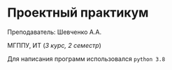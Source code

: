 # Проектный практикум 
Преподаватель: Шевченко А.А.

МГППУ, ИТ (_3 курс, 2 семестр_)

Для написания программ использовался `python 3.8`

